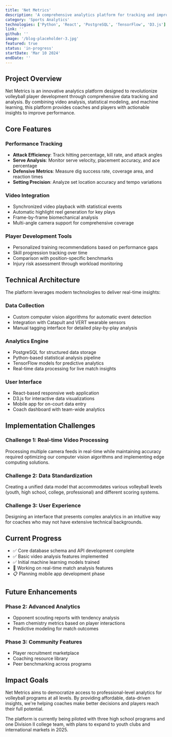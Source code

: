 ```yaml
---
title: 'Net Metrics'
description: 'A comprehensive analytics platform for tracking and improving volleyball player performance through data-driven insights.'
category: 'Sports Analytics'
technologies: ['Python', 'React', 'PostgreSQL', 'TensorFlow', 'D3.js']
link: ''
github: ''
image: '/blog-placeholder-3.jpg'
featured: true
status: 'in-progress'
startDate: 'Mar 10 2024'
endDate: ''
---
```


## Project Overview

Net Metrics is an innovative analytics platform designed to revolutionize volleyball player development through comprehensive data tracking and analysis. By combining video analysis, statistical modeling, and machine learning, this platform provides coaches and players with actionable insights to improve performance.

## Core Features

### Performance Tracking
- **Attack Efficiency**: Track hitting percentage, kill rate, and attack angles
- **Serve Analysis**: Monitor serve velocity, placement accuracy, and ace percentage
- **Defensive Metrics**: Measure dig success rate, coverage area, and reaction times
- **Setting Precision**: Analyze set location accuracy and tempo variations

### Video Integration
- Synchronized video playback with statistical events
- Automatic highlight reel generation for key plays
- Frame-by-frame biomechanical analysis
- Multi-angle camera support for comprehensive coverage

### Player Development Tools
- Personalized training recommendations based on performance gaps
- Skill progression tracking over time
- Comparison with position-specific benchmarks
- Injury risk assessment through workload monitoring

## Technical Architecture

The platform leverages modern technologies to deliver real-time insights:

### Data Collection
- Custom computer vision algorithms for automatic event detection
- Integration with Catapult and VERT wearable sensors
- Manual tagging interface for detailed play-by-play analysis

### Analytics Engine
- PostgreSQL for structured data storage
- Python-based statistical analysis pipeline
- TensorFlow models for predictive analytics
- Real-time data processing for live match insights

### User Interface
- React-based responsive web application
- D3.js for interactive data visualizations
- Mobile app for on-court data entry
- Coach dashboard with team-wide analytics

## Implementation Challenges

### Challenge 1: Real-time Video Processing
Processing multiple camera feeds in real-time while maintaining accuracy required optimizing our computer vision algorithms and implementing edge computing solutions.

### Challenge 2: Data Standardization
Creating a unified data model that accommodates various volleyball levels (youth, high school, college, professional) and different scoring systems.

### Challenge 3: User Experience
Designing an interface that presents complex analytics in an intuitive way for coaches who may not have extensive technical backgrounds.

## Current Progress

- ✅ Core database schema and API development complete
- ✅ Basic video analysis features implemented
- ✅ Initial machine learning models trained
- 🔄 Working on real-time match analysis features
- 📋 Planning mobile app development phase

## Future Enhancements

### Phase 2: Advanced Analytics
- Opponent scouting reports with tendency analysis
- Team chemistry metrics based on player interactions
- Predictive modeling for match outcomes

### Phase 3: Community Features
- Player recruitment marketplace
- Coaching resource library
- Peer benchmarking across programs

## Impact Goals

Net Metrics aims to democratize access to professional-level analytics for volleyball programs at all levels. By providing affordable, data-driven insights, we're helping coaches make better decisions and players reach their full potential.

The platform is currently being piloted with three high school programs and one Division II college team, with plans to expand to youth clubs and international markets in 2025.